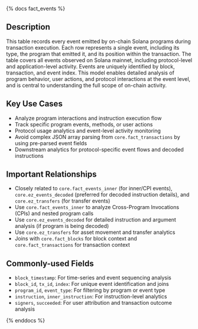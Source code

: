 {% docs fact_events %}

## Description
This table records every event emitted by on-chain Solana programs during transaction execution. Each row represents a single event, including its type, the program that emitted it, and its position within the transaction. The table covers all events observed on Solana mainnet, including protocol-level and application-level activity. Events are uniquely identified by block, transaction, and event index. This model enables detailed analysis of program behavior, user actions, and protocol interactions at the event level, and is central to understanding the full scope of on-chain activity.

## Key Use Cases
- Analyze program interactions and instruction execution flow
- Track specific program events, methods, or user actions
- Protocol usage analytics and event-level activity monitoring
- Avoid complex JSON array parsing from `core.fact_transactions` by using pre-parsed event fields
- Downstream analytics for protocol-specific event flows and decoded instructions

## Important Relationships
- Closely related to `core.fact_events_inner` (for inner/CPI events), `core.ez_events_decoded` (preferred for decoded instruction details), and `core.ez_transfers` (for transfer events)
- Use `core.fact_events_inner` to analyze Cross-Program Invocations (CPIs) and nested program calls
- Use `core.ez_events_decoded` for detailed instruction and argument analysis (if program is being decoded)
- Use `core.ez_transfers` for asset movement and transfer analytics
- Joins with `core.fact_blocks` for block context and `core.fact_transactions` for transaction context

## Commonly-used Fields
- `block_timestamp`: For time-series and event sequencing analysis
- `block_id`, `tx_id`, `index`: For unique event identification and joins
- `program_id`, `event_type`: For filtering by program or event type
- `instruction`, `inner_instruction`: For instruction-level analytics
- `signers`, `succeeded`: For user attribution and transaction outcome analysis

{% enddocs %} 